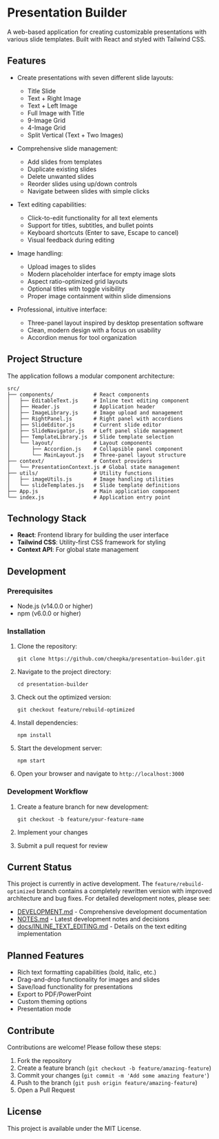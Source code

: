 # Presentation Builder

A web-based application for creating customizable presentations with various slide templates. Built with React and styled with Tailwind CSS.

## Features

- Create presentations with seven different slide layouts:
  - Title Slide
  - Text + Right Image
  - Text + Left Image
  - Full Image with Title
  - 9-Image Grid
  - 4-Image Grid
  - Split Vertical (Text + Two Images)

- Comprehensive slide management:
  - Add slides from templates
  - Duplicate existing slides
  - Delete unwanted slides
  - Reorder slides using up/down controls
  - Navigate between slides with simple clicks

- Text editing capabilities:
  - Click-to-edit functionality for all text elements
  - Support for titles, subtitles, and bullet points
  - Keyboard shortcuts (Enter to save, Escape to cancel)
  - Visual feedback during editing

- Image handling:
  - Upload images to slides
  - Modern placeholder interface for empty image slots
  - Aspect ratio-optimized grid layouts
  - Optional titles with toggle visibility
  - Proper image containment within slide dimensions

- Professional, intuitive interface:
  - Three-panel layout inspired by desktop presentation software
  - Clean, modern design with a focus on usability
  - Accordion menus for tool organization

## Project Structure

The application follows a modular component architecture:

```
src/
├── components/             # React components
│   ├── EditableText.js     # Inline text editing component
│   ├── Header.js           # Application header
│   ├── ImageLibrary.js     # Image upload and management
│   ├── RightPanel.js       # Right panel with accordions
│   ├── SlideEditor.js      # Current slide editor
│   ├── SlideNavigator.js   # Left panel slide management
│   ├── TemplateLibrary.js  # Slide template selection
│   └── layout/             # Layout components
│       ├── Accordion.js    # Collapsible panel component
│       └── MainLayout.js   # Three-panel layout structure
├── context/                # Context providers
│   └── PresentationContext.js # Global state management
├── utils/                  # Utility functions
│   ├── imageUtils.js       # Image handling utilities
│   └── slideTemplates.js   # Slide template definitions
├── App.js                  # Main application component
└── index.js                # Application entry point
```

## Technology Stack

- **React**: Frontend library for building the user interface
- **Tailwind CSS**: Utility-first CSS framework for styling
- **Context API**: For global state management

## Development

### Prerequisites

- Node.js (v14.0.0 or higher)
- npm (v6.0.0 or higher)

### Installation

1. Clone the repository:
   ```
   git clone https://github.com/cheepka/presentation-builder.git
   ```

2. Navigate to the project directory:
   ```
   cd presentation-builder
   ```

3. Check out the optimized version:
   ```
   git checkout feature/rebuild-optimized
   ```

4. Install dependencies:
   ```
   npm install
   ```

5. Start the development server:
   ```
   npm start
   ```

6. Open your browser and navigate to `http://localhost:3000`

### Development Workflow

1. Create a feature branch for new development:
   ```
   git checkout -b feature/your-feature-name
   ```

2. Implement your changes

3. Submit a pull request for review

## Current Status

This project is currently in active development. The `feature/rebuild-optimized` branch contains a completely rewritten version with improved architecture and bug fixes. For detailed development notes, please see:

- [DEVELOPMENT.md](./DEVELOPMENT.md) - Comprehensive development documentation
- [NOTES.md](./NOTES.md) - Latest development notes and decisions
- [docs/INLINE_TEXT_EDITING.md](./docs/INLINE_TEXT_EDITING.md) - Details on the text editing implementation

## Planned Features

- Rich text formatting capabilities (bold, italic, etc.)
- Drag-and-drop functionality for images and slides
- Save/load functionality for presentations
- Export to PDF/PowerPoint
- Custom theming options
- Presentation mode

## Contribute

Contributions are welcome! Please follow these steps:

1. Fork the repository
2. Create a feature branch (`git checkout -b feature/amazing-feature`)
3. Commit your changes (`git commit -m 'Add some amazing feature'`)
4. Push to the branch (`git push origin feature/amazing-feature`)
5. Open a Pull Request

## License

This project is available under the MIT License.
